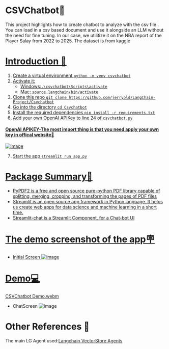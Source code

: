 # CSVChatbot📕
This project highlights how to create chatbot to analyze with the csv file . You can load in a csv based document and use it alongside an LLM without the need for fine tuning. In our case, we utilitize it on the NBA report of the Player Salay from 2022 to 2025. The dataset is from kaggle<a href="[https://python.langchain.com/en/latest/modules/agents/toolkits/examples/vectorstore.html](https://www.kaggle.com/datasets/omarsobhy14/nba-players-salaries)">


# Introduction 🚀
1. Create a virtual environment `python -m venv csvchatbot`
2. Activate it: 
   - Windows:`.\csvchatbot\Scripts\activate`
   - Mac: `source langchain/bin/activate`
3. Clone this repo `git clone https://github.com/jerryold/LangChain-Project/Csvchatbot`
4. Go into the directory `cd Csvchatbot`
5. Install the required dependencies `pip install -r requirements.txt`
6. Add your own OpenAI APIKey to line 24 of `csvchatbot.py`
#### OpenAI APIKEY-The most import thing is that you need apply your own key in offical website🔑
![image](https://github.com/jerryold/LangChain-Project/assets/12774427/ee344176-8784-4b45-8936-53fa734d8e56)

7. Start the app `streamlit run app.py`  

# Package Summary📙
*  PyPDF2 is a free and open source pure-python PDF library capable of splitting, merging, cropping, and transforming the pages of PDF files
*  Streamlit is an open source app framework in Python language. It helps us create web apps for data science and machine learning in a short time.
*  Streamlit-chat is a Streamlit Component, for a Chat-bot UI

# The demo screenshot of the app🪧
* Initial Screen
 ![image](https://github.com/jerryold/LangChain-Project/assets/12774427/04af6cf2-f3f5-4565-b197-edf82e82d8a5)
   
 # Demo💻
 [CSVChatbot Demo.webm](https://github.com/jerryold/LangChain-Project/assets/12774427/180114d4-d6d3-45b7-9675-7435d861d25a)


* ChatScreen
![image](https://github.com/jerryold/LangChain-Project/assets/12774427/dbdf3697-4d31-4e24-b3bc-101e957a36dc)



# Other References 🔗
<p>The main LG Agent used:<a href="https://python.langchain.com/en/latest/modules/agents/toolkits/examples/vectorstore.html">Langchain VectorStore Agents
</a></p>



